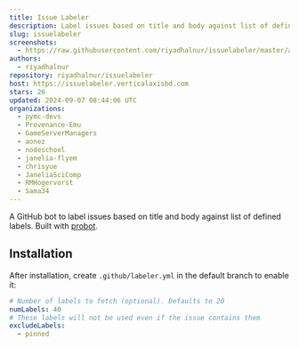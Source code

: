 ```yaml
---
title: Issue Labeler
description: Label issues based on title and body against list of defined labels.
slug: issuelabeler
screenshots:
  - https://raw.githubusercontent.com/riyadhalnur/issuelabeler/master/assets/screenshot.png
authors:
  - riyadhalnur
repository: riyadhalnur/issuelabeler
host: https://issuelabeler.verticalaxisbd.com
stars: 26
updated: 2024-09-07 08:44:06 UTC
organizations:
  - pymc-devs
  - Provenance-Emu
  - GameServerManagers
  - aonez
  - nodeschool
  - janelia-flyem
  - chrisyue
  - JaneliaSciComp
  - RMHogervorst
  - Sama34
---
```


A GitHub bot to label issues based on title and body against list of defined labels. Built with [probot](https://github.com/probot/probot).  

## Installation  
After installation, create `.github/labeler.yml` in the default branch to enable it:

```yml
# Number of labels to fetch (optional). Defaults to 20
numLabels: 40
# These labels will not be used even if the issue contains them
excludeLabels:
  - pinned
```  
